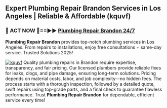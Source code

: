 ## Expert Plumbing Repair Brandon Services in Los Angeles | Reliable & Affordable (kquvf)  

<h3>🚿 ACT NOW 🌟==►► <a href="https://tinyurl.com/2ne6vx2x" rel="nofollow">Plumbing Repair Brandon 24/7</a></h3>

**Plumbing Repair Brandon** provides top-notch plumbing services in Los Angeles. From repairs to installations, enjoy free consultations + same-day service. Trusted Solutions 2025!

[![kquvf](https://i.imgur.com/4PFF4AK.jpeg)](https://tinyurl.com/2ne6vx2x)
Quality plumbing repairs in Brandon require expertise, transparency, and fair pricing. Our licensed plumbers provide reliable fixes for leaks, clogs, and pipe damage, ensuring long-term solutions. Pricing depends on material costs, labor, and job complexity—no hidden fees. The process starts with a thorough inspection, followed by a detailed quote, swift repairs using top-grade parts, and a final check to guarantee flawless performance. Trust **Plumbing Repair Brandon** for dependable, efficient service every time!